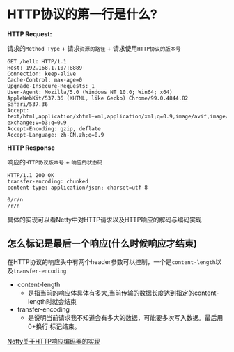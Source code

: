 # HTTP协议的第一行是什么?

**HTTP Request:**

请求的`Method Type` + 请求`资源的路径` + 请求使用`HTTP协议的版本号`

```text
GET /hello HTTP/1.1
Host: 192.168.1.107:8889
Connection: keep-alive
Cache-Control: max-age=0
Upgrade-Insecure-Requests: 1
User-Agent: Mozilla/5.0 (Windows NT 10.0; Win64; x64) AppleWebKit/537.36 (KHTML, like Gecko) Chrome/99.0.4844.82 Safari/537.36
Accept: text/html,application/xhtml+xml,application/xml;q=0.9,image/avif,image/webp,image/apng,*/*;q=0.8,application/signed-exchange;v=b3;q=0.9
Accept-Encoding: gzip, deflate
Accept-Language: zh-CN,zh;q=0.9
```

**HTTP Response**

响应的`HTTP协议版本号` + `响应的状态码`

```text
HTTP/1.1 200 OK
transfer-encoding: chunked
content-type: application/json; charset=utf-8

0/r/n
/r/n
```

具体的实现可以看Netty中对HTTP请求以及HTTP响应的解码与编码实现

## 怎么标记是最后一个响应(什么时候响应才结束)

在HTTP协议的响应头中有两个header参数可以控制，一个是`content-length`以及`transfer-encoding`

- content-length
    - 是指当前的响应体具体有多大,当前传输的数据长度达到指定的content-length时就会结束
- transfer-encoding
    - 是说明当前请求我不知道会有多大的数据，可能要多次写入数据。最后用0+换行 标记结束。

[Netty关于HTTP响应编码器的实现](https://github.com/netty/netty/blob/30d9404b06d07447ea15b2e1584988d470828829/codec-http/src/main/java/io/netty/handler/codec/http/HttpObjectEncoder.java#L211)